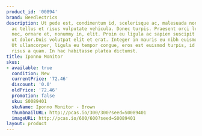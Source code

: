 ```yaml
---
product_id: '00894'
brand: Beedlectrics
description: Ut pede est, condimentum id, scelerisque ac, malesuada non, quam. Duis
  ac tellus et risus vulputate vehicula. Donec turpis. Praesent orci leo, bibendum
  nec, ornare et, nonummy in, elit. Proin eu ligula ac sapien suscipit blandit. Donec
  ut dolor.Duis volutpat elit et erat. Integer in mauris eu nibh euismod gravida.
  Ut ullamcorper, ligula eu tempor congue, eros est euismod turpis, id tincidunt sapien
  risus a quam. In hac habitasse platea dictumst.
title: Iponno Monitor
skus:
- available: true
  condition: New
  currentPrice: '72.46'
  discount: '0.0'
  oldPrice: '72.46'
  promotion: false
  sku: S0089401
  skuName: Iponno Monitor - Brown
  thumbnailURL: http://pcas.io/300/300?seed=S0089401
  imageURL: http://pcas.io/600/600?seed=S0089401
layout: product
---
```

